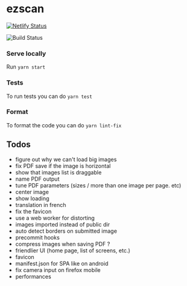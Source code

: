 # ezscan

[![Netlify Status](https://api.netlify.com/api/v1/badges/50a74bb9-f1a7-4b41-b9a2-5c8f6fafda8d/deploy-status)](https://app.netlify.com/sites/ezscan/deploys)

![Build Status](https://github.com/sfluor/ezscan/workflows/Node%20CI/badge.svg?branch=master)


### Serve locally

Run `yarn start`

### Tests

To run tests you can do `yarn test`

### Format

To format the code you can do `yarn lint-fix`

## Todos


- figure out why we can't load big images
- fix PDF save if the image is horizontal
- show that images list is draggable
- name PDF output
- tune PDF parameters (sizes / more than one image per page. etc)
- center image
- show loading
- translation in french
- fix the favicon
- use a web worker for distorting
- images imported instead of public dir
- auto detect borders on submitted image
- precommit hooks
- compress images when saving PDF ?
- friendlier UI (home page, list of screens, etc.)
- favicon
- manifest.json for SPA like on android
- fix camera input on firefox mobile
- performances
